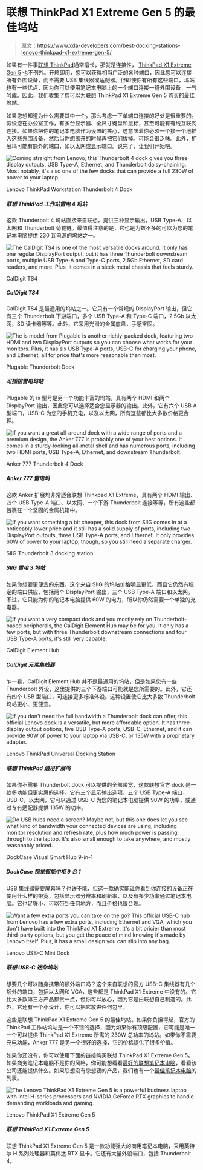 # 联想 ThinkPad X1 Extreme Gen 5 的最佳坞站

> 原文：<https://www.xda-developers.com/best-docking-stations-lenovo-thinkpad-x1-extreme-gen-5/>

如果有一件事[联想 ThinkPad](https://www.xda-developers.com/best-thinkpads/)通常擅长，那就是连接性， [ThinkPad X1 Extreme Gen 5](https://www.xda-developers.com/lenovo-thinkpad-x1-extreme-gen-5-review/) 也不例外。开箱即用，您可以获得相当广泛的各种端口，因此您可以连接所有外围设备，而不需要 USB 集线器或适配器。但即使你有所有这些端口，坞站也有一些优点，因为你可以使用笔记本电脑上的一个端口连接一组外围设备，一气呵成。因此，我们收集了您可以为联想 ThinkPad X1 Extreme Gen 5 购买的最佳坞站。

如果您想知道为什么需要其中一个，那么考虑一下单端口连接的好处是很重要的。假设您在办公室工作，有多台显示器、全尺寸键盘和鼠标，甚至可能有有线互联网连接。如果你把你的笔记本电脑作为设置的核心，这意味着你必须一个接一个地插入这些外围设备，然后当你想离开的时候再把它们拔掉。可能会很乏味。此外，扩展坞可能有额外的端口，如以太网或显示端口。说完了，让我们开始吧。

 <picture>![Coming straight from Lenovo, this Thunderbolt 4 dock gives you three display outputs, USB Type-A, Ethernet, and Thunderbolt daisy-chaining. Most notably, it's also one of the few docks that can provide a full 230W of power to your laptop.](img/06c8472cf33570987c96fab4d1031f57.png)</picture> 

Lenovo ThinkPad Workstation Thunderbolt 4 Dock

##### 联想 ThinkPad 工作站雷电 4 坞站

这款 Thunderbolt 4 坞站直接来自联想，提供三种显示输出，USB Type-A、以太网和 Thunderbolt 菊花链。最值得注意的是，它也是为数不多的可以为您的笔记本电脑提供 230 瓦电源的坞站之一。

 <picture>![The CalDigit TS4 is one of the most versatile docks around. It only has one regular DisplayPort output, but it has three Thunderbolt downstream ports, multiple USB Type-A and Type-C ports, 2.5Gb Ethernet, SD card readers, and more. Plus, it comes in a sleek metal chassis that feels sturdy.](img/80adf302184416ea56d8c71bbd4ff0cb.png)</picture> 

CalDigit TS4

##### CalDigit TS4

CalDigit TS4 是最通用的坞站之一。它只有一个常规的 DisplayPort 输出，但它有三个 Thunderbolt 下游端口，多个 USB Type-A 和 Type-C 端口，2.5Gb 以太网，SD 读卡器等等。此外，它采用光滑的金属底盘，手感坚固。

 <picture>![The is model from Plugable is another richly-packed dock, featuring two HDMI and two DisplayPort outputs so you can choose what works for your monitors. Plus, it has six USB Type-A ports, USB-C for charging your phone, and Ethernet, all for price that's more reasonable than most.](img/57cd17192d8c5a6a28148604f4cea44c.png)</picture> 

Plugable Thunderbolt Dock

##### 可插拔雷电坞站

Plugable 的 is 型号是另一个功能丰富的坞站，具有两个 HDMI 和两个 DisplayPort 输出，因此您可以选择适合您显示器的输出。此外，它有六个 USB A 型端口，USB-C 为您的手机充电，以及以太网，所有这些都比大多数价格更合理。

 <picture>![If you want a great all-around dock with a wide range of ports and a premium design, the Anker 777 is probably one of your best options. It comes in a sturdy-looking all-metal shell and has numerous ports, including two HDMI ports, USB Type-A, Ethernet, and downstream Thunderbolt.](img/301b66680cb30b5afe3441fee6c53743.png)</picture> 

Anker 777 Thunderbolt 4 Dock

##### Anker 777 雷电坞

这款 Anker 扩展坞非常适合联想 Thinkpad X1 Extreme，具有两个 HDMI 输出、四个 USB Type-A 端口、以太网、一个下游 Thunderbolt 连接等等，所有这些都包裹在一个坚固的金属机箱中。

 <picture>![If you want something a bit cheaper, this dock from SIIG comes in at a noticeably lower price and it still has a solid supply of ports, including two DisplayPort outputs, three USB Type-A ports, and Ethernet. It only provides 60W of power to your laptop, though, so you still need a separate charger.](img/baf9ac046d699c3a85256a34d2d52739.png)</picture> 

SIIG Thunderbolt 3 docking station

##### SIIG 雷电 3 坞站

如果你想要更便宜的东西，这个来自 SIIG 的坞站价格明显更低，而且它仍然有稳定的端口供应，包括两个 DisplayPort 输出，三个 USB Type-A 端口和以太网。不过，它只能为你的笔记本电脑提供 60W 的电力，所以你仍然需要一个单独的充电器。

 <picture>![If you want a very compact dock and you mostly rely on Thunderbolt-based peripherals, the CalDigit Element Hub may be for you. It only has a few ports, but with three Thunderbolt downstream connections and four USB Type-A ports, it's still very capable.](img/3665552e8c4a431c101d9c0586ee5b96.png)</picture> 

CalDigit Element Hub

##### CalDigit 元素集线器

乍一看，CalDigit Element Hub 并不是最通用的坞站，但是如果您有一些 Thunderbolt 外设，这里提供的三个下游端口可能就是您所需要的。此外，它还有四个 USB 型端口，可连接更多标准外设。这种设置使它比大多数 Thunderbolt 坞站更小、更便宜。

 <picture>![If you don't need the full bandwidth a Thunderbolt dock can offer, this official Lenovo dock is a versatile, but more affordable option. It has three display output options, five USB Type-A ports, USB-C, Ethernet, and it can provide 90W of power to your laptop via USB-C, or 135W with a proprietary adapter.](img/5180ee8e71cd940341fd9f2c7ad466e9.png)</picture> 

Lenovo ThinkPad Universal Docking Station

##### 联想 ThinkPad 通用扩展坞

如果你不需要 Thunderbolt dock 可以提供的全部带宽，这款联想官方 dock 是一款多功能但更实惠的选择。它有三个显示输出选项，五个 USB Type-A 端口，USB-C，以太网，它可以通过 USB-C 为您的笔记本电脑提供 90W 的功率，或通过专有适配器提供 135W 的功率。

 <picture>![Do USB hubs need a screen? Maybe not, but this one does let you see what kind of bandwidth your connected devices are using, including monitor resolution and refresh rate, plus how much power is passing through to the laptop. It's also small enough to take anywhere, and mostly reasonably priced.](img/c869dce4be97f652f0f8f48669d34249.png)</picture> 

DockCase Visual Smart Hub 9-in-1

##### DockCase 视觉智能中枢 9 合 1

USB 集线器需要屏幕吗？也许不能，但这一款确实能让你看到你连接的设备正在使用什么样的带宽，包括显示器分辨率和刷新率，以及有多少功率通过笔记本电脑。它也足够小，可以带到任何地方，而且价格也很合理。

 <picture>![Want a few extra ports you can take on the go? This official USB-C hub from Lenovo has a few extra ports, including Ethernet and VGA, which you don't have built into the ThinkPad X1 Extreme. It's a bit pricier than most third-party options, but you get the peace of mind knowing it's made by Lenovo itself. Plus, it has a small design you can slip into any bag.](img/effb2e0386b34a2d6376e7b53c5f4759.png)</picture> 

Lenovo USB-C Mini Dock

##### 联想 USB-C 迷你坞站

想要几个可以随身携带的额外端口吗？这个来自联想的官方 USB-C 集线器有几个额外的端口，包括以太网和 VGA，这些都是 ThinkPad X1 Extreme 中没有的。它比大多数第三方产品都贵一点，但你可以放心，因为它是由联想自己制造的。此外，它还有一个小设计，你可以把它放进任何包里。

这些是联想 ThinkPad X1 Extreme Gen 5 的最佳坞站。如果你负担得起，官方的 ThinkPad 工作站坞站是一个不错的选择，因为如果你有顶级配置，它可能是唯一一个可以提供 ThinkPad X1 Extreme 所需的 230W 总功率的坞站。如果你不需要充电功能，Anker 777 是另一个很好的选择，它的价格提供了很多价值。

如果你还没有，你可以使用下面的链接购买联想 ThinkPad X1 Extreme Gen 5。如果商务笔记本电脑不是你的风格，你可能想看看[最好的联想笔记本电脑](https://www.xda-developers.com/best-lenovo-laptops/)，看看该公司还能提供什么。如果联想没有您想要的产品，我们也有一个[最佳笔记本电脑](https://www.xda-developers.com/best-laptops/)的列表。

 <picture>![The Lenovo ThinkPad X1 Extreme Gen 5 is a powerful business laptop with Intel H-series processors and NVIDIA GeForce RTX graphics to handle demanding workloads and gaming.](img/a4e14a12045a75809c113c32c2420f24.png)</picture> 

Lenovo ThinkPad X1 Extreme Gen 5

##### 联想 ThinkPad X1 Extreme Gen 5

联想 ThinkPad X1 Extreme Gen 5 是一款功能强大的商用笔记本电脑，采用英特尔 H 系列处理器和英伟达 RTX 显卡。它还有大量外设端口，包括 Thunderbolt 4。